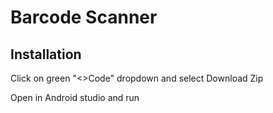 # Barcode Scanner




## Installation

Click on green "<>Code" dropdown and select Download Zip

Open in Android studio and run
